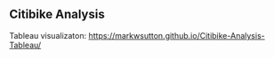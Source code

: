 ## Citibike Analysis

Tableau visualizaton: https://markwsutton.github.io/Citibike-Analysis-Tableau/




